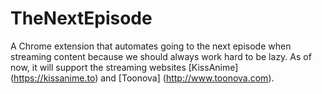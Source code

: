 # TheNextEpisode
A Chrome extension that automates going to the next episode when streaming content because we should always work hard to be lazy.
As of now, it will support the streaming websites [KissAnime] (https://kissanime.to) and [Toonova] (http://www.toonova.com).
